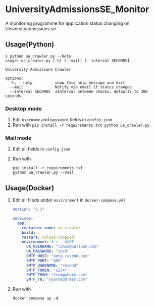 # UniversityAdmissionsSE_Monitor
A monitoring programme for application status changing on Universityadmissions.se

## Usage(Python)

```
❯ python ua_crawler.py --help
usage: ua_crawler.py [-h] [--mail] [--interval SECONDS]

University Admissions Crawler

options:
  -h, --help          show this help message and exit
  --mail              Notify via email if status changes
  --interval SECONDS  IInterval between checks, defaults to 300 seconds
```

### Desktop mode

1.   Edit `username`  and  `password`  fields in `config.json`
2.   Run with
	```
	pip install -r requirements.txt
	python ua_crawler.py
	```

### Mail mode

1.   Edit all fields in `config.json`

2.   Run with

     ```
     pip install -r requirements.txt
     python ua_crawler.py --mail
     ```

## Usage(Docker)

1.   Edit all fileds under `environment` in `docker-compose.yml`

     ```yaml
     version: "3.3"
     
     services:
       app:
         container_name: ua_crawler
         build: .
         restart: unless-stopped
         environment: # <-- HERE
           UA_USERNAME: "lihua@outlook.com"
           UA_PASSWORD: "abcd"
           SMTP_HOST: "smtp.resend.com"
           SMTP_PORT: "465"
           SMTP_USERNAME: "resend"
           SMTP_TOKEN: "1234"
           SMTP_FROM: "from@where.com"
           SMTP_TO: "your@address.com"
     ```

2.   Run with

     ```
     docker compose up -d
     ```

     
